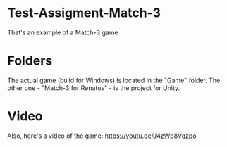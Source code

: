 # Test-Assigment-Match-3
That's an example of a Match-3 game

# Folders
The actual game (build for Windows) is located in the "Game" folder. The other one - "Match-3 for Renatus" - is the project for Unity.

# Video
Also, here's a video of the game:
https://youtu.be/J4zWb8Vqzpo
